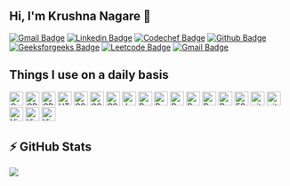 ## Hi, I'm Krushna Nagare 👋

[![Gmail Badge](https://img.shields.io/badge/-contact.nagare@gmail.com-c14438?style=flat&logo=Gmail&logoColor=white)](mailto:contact.nagare@gmail.com "Connect via Email")
[![Linkedin Badge](https://img.shields.io/badge/-Krushna%20Nagare-0072b1?style=flat&logo=Linkedin&logoColor=white)](https://www.linkedin.com/in/krushna-nagare/ "Connect on LinkedIn")
[![Codechef Badge](https://img.shields.io/badge/-Codechef-?style=flat&logo=Codechef&logoColor=white)](https://www.codechef.com/users/krushna6 "Connect on Codechef")
[![Github Badge](https://img.shields.io/badge/-Github-0078FF?style=flat&logo=Github&logoColor=white)](https://github.com/Krushnx "Connect on Github")
[![Geeksforgeeks Badge](https://img.shields.io/badge/-Geeksforgeeks-green?style=flat&logo=Geeksforgeeks&logoColor=white)](https://auth.geeksforgeeks.org/user/krushna6/ "View My GFG profile")
[![Leetcode Badge](https://img.shields.io/badge/-Leetcode-0072b1?style=flat&logo=Leetcode&logoColor=white)](https://leetcode.com/krushn/ "View My Leetcode profile")
[![Gmail Badge](https://img.shields.io/badge/-Instagram-c14438?style=flat&logo=Instagram&logoColor=white)](https://www.instagram.com/itskrushnanagare "Connect via Instagram")

## Things I use on a daily basis
<p>
<img src="https://img.shields.io/badge/C-282C34?logo=c&logoColor=blue" alt="C logo" title="HTML5" height="25" />
<img src="https://img.shields.io/badge/C++-282C34?logo=c%2B%2B&logoColor=blue" alt="CPP logo" title="HTML5" height="25" />
<img src="https://img.shields.io/badge/Python-282C34?logo=python&logoColor=jn" alt="CPP logo" title="HTML5" height="25" />
<img src="https://img.shields.io/badge/HTML5-282C34?logo=html5&logoColor=E34F26" alt="HTML5 logo" title="HTML5" height="25" />
<img src="https://img.shields.io/badge/CSS3-282C34?logo=css3&logoColor=1572B6" alt="CSS3 logo" title="CSS3" height="25" />
<img src="https://img.shields.io/badge/Bootstrap-282C34?logo=bootstrap&logoColor=jn" alt="CSS3 logo" title="CSS3" height="25" />
<img src="https://img.shields.io/badge/Firebase-282C34?logo=firebase&logoColor=jn" alt="CSS3 logo" title="CSS3" height="25" />
<img src="https://img.shields.io/badge/JavaScript-282C34?logo=javascript&logoColor=F7DF1E" alt="JavaScript logo" title="JavaScript" height="25" />
<img src="https://img.shields.io/badge/React-282C34?logo=react&logoColor=61DAFB" alt="React  logo" title="React " height="25" />
<img src="https://img.shields.io/badge/Express-282C34?logo=express&logoColor=black" alt="React  logo" title="React " height="25" />
<img src="https://img.shields.io/badge/Node JS-282C34?logo=node.js&logoColor=darkgreen" alt="React  logo" title="React " height="25" />
<img src="https://img.shields.io/badge/MySQL-282C34?logo=mysql&logoColor=green" alt="React  logo" title="React " height="25" />
<img src="https://img.shields.io/badge/Mongo DB-282C34?logo=mongodb&logoColor=green" alt="React  logo" title="React " height="25" />
<img src="https://img.shields.io/badge/Redux-282C34?logo=redux&logoColor=764ABC" alt="Redux logo" title="Redux" height="25" />
<img src="https://img.shields.io/badge/ESLint-282C34?logo=eslint&logoColor=4B32C3" alt="ESLint logo" title="ESLint" height="25" />
<img src="https://img.shields.io/badge/git-282C34?logo=git&logoColor=F05032" alt="git logo" title="git" height="25" />
<img src="https://img.shields.io/badge/GitHub-282C34?logo=github&logoColor=Black" alt="git logo" title="git" height="25" />
<img src="https://img.shields.io/badge/VS%20Code-282C34?logo=visual-studio-code&logoColor=007ACC" alt="Visual Studio Code logo" title="Visual Studio Code" height="25" />
<img src="https://img.shields.io/badge/Linux-282C34?logo=Linux&logoColor=k" alt="Visual Studio Code logo" title="Visual Studio Code" height="25" />
<img src="https://img.shields.io/badge/Canva-282C34?logo=canva&logoColor=k" alt="Visual Studio Code logo" title="Visual Studio Code" height="25" />
</p>


## ⚡ GitHub Stats

<img src="https://github-readme-stats.vercel.app/api/top-langs/?username=krushnx&layout=compact&count_private=true&theme=gruvbox" />
